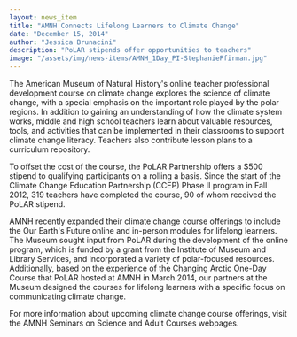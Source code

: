 ```yaml
---
layout: news_item
title: "AMNH Connects Lifelong Learners to Climate Change"
date: "December 15, 2014"
author: "Jessica Brunacini"
description: "PoLAR stipends offer opportunities to teachers"
image: "/assets/img/news-items/AMNH_1Day_PI-StephaniePfirman.jpg"
---
```


The American Museum of Natural History's online teacher professional development course on climate change explores the science of climate change, with a special emphasis on the important role played by the polar regions.  In addition to gaining an understanding of how the climate system works, middle and high school teachers learn about valuable resources, tools, and activities that can be implemented in their classrooms to support climate change literacy.  Teachers also contribute lesson plans to a curriculum repository.

To offset the cost of the course, the PoLAR Partnership offers a $500 stipend to qualifying participants on a rolling a basis.  Since the start of the Climate Change Education Partnership (CCEP) Phase II program in Fall 2012, 319 teachers have completed the course, 90 of whom received the PoLAR stipend.

AMNH recently expanded their climate change course offerings to include the Our Earth's Future online and in-person modules for lifelong learners.  The Museum sought input from PoLAR during the development of the online program, which is funded by a grant from the Institute of Museum and Library Services, and incorporated a variety of polar-focused resources.  Additionally, based on the experience of the Changing Arctic One-Day Course that PoLAR hosted at AMNH in March 2014, our partners at the Museum designed the courses for lifelong learners with a specific focus on communicating climate change.

For more information about upcoming climate change course offerings, visit the AMNH Seminars on Science and Adult Courses webpages.
